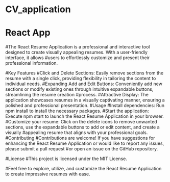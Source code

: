 # CV_application
# React App

#The React Resume Application is a professional and interactive tool designed to create visually appealing resumes. With a user-friendly interface, it allows #users to effortlessly customize and present their professional information.

#Key Features
#Click and Delete Sections: Easily remove sections from the resume with a single click, providing flexibility in tailoring the content to individual needs.
#Expanding Add and Edit Buttons: Conveniently add new sections or modify existing ones through intuitive expandable buttons, streamlining the resume creation #process.
#Attractive Display: The application showcases resumes in a visually captivating manner, ensuring a polished and professional presentation.
#Usage
#Install dependencies: Run npm install to install the necessary packages.
#Start the application: Execute npm start to launch the React Resume Application in your browser.
#Customize your resume: Click on the delete icons to remove unwanted sections, use the expandable buttons to add or edit content, and create a visually #appealing resume that aligns with your professional goals.
#Contributing
#Contributions are welcome! If you have suggestions for enhancing the React Resume Application or would like to report any issues, please submit a pull request #or open an issue on the GitHub repository.

#License
#This project is licensed under the MIT License.

#Feel free to explore, utilize, and customize the React Resume Application to create impressive resumes with ease.
